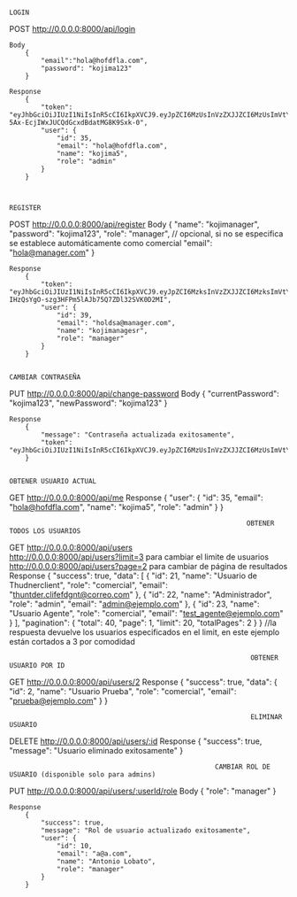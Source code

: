                                                                             LOGIN

POST http://0.0.0.0:8000/api/login

    Body
        {
            "email":"hola@hofdfla.com",
            "password": "kojima123"
        } 

    Response
        {
            "token": "eyJhbGciOiJIUzI1NiIsInR5cCI6IkpXVCJ9.eyJpZCI6MzUsInVzZXJJZCI6MzUsImVtYWlsIjoiaG9sYUBob2ZkZmxhLmNvbSIsInJvbGUiOiJhZG1pbiIsImlhdCI6MTc0NzIwNjQxMCwiZXhwIjoxNzQ3MjkyODEwfQ.ADUjknf1o-5Ax-EcjIWxJUCQdGcxdBdatMG8K9Sxk-0",
            "user": {
                "id": 35,
                "email": "hola@hofdfla.com",
                "name": "kojima5",
                "role": "admin"
            }
        }


                                                                            REGISTER

POST http://0.0.0.0:8000/api/register
    Body
        {
            "name": "kojimanager",
            "password": "kojima123",
            "role": "manager",          // opcional, si no se especifica se establece automáticamente como comercial
            "email": "hola@manager.com"
        }

    Response
        {
            "token": "eyJhbGciOiJIUzI1NiIsInR5cCI6IkpXVCJ9.eyJpZCI6MzksInVzZXJJZCI6MzksImVtYWlsIjoiaG9sZHNhQG1hbmFnZXIuY29tIiwicm9sZSI6Im1hbmFnZXIiLCJpYXQiOjE3NDcyMDY4NTUsImV4cCI6MTc0NzI5MzI1NX0.JDH-IHzQsYgO-szg3HFPm5lAJb75Q7ZDl32SVK0D2MI",
            "user": {
                "id": 39,
                "email": "holdsa@manager.com",
                "name": "kojimanagesr",
                "role": "manager"
            }
        }

                                                                        CAMBIAR CONTRASEÑA

PUT http://0.0.0.0:8000/api/change-password
    Body
        {
            "currentPassword": "kojima123",
            "newPassword": "kojima123"
        }

    Response
        {
            "message": "Contraseña actualizada exitosamente",
            "token": "eyJhbGciOiJIUzI1NiIsInR5cCI6IkpXVCJ9.eyJpZCI6MzUsInVzZXJJZCI6MzUsImVtYWlsIjoiaG9sYUBob2ZkZmxhLmNvbSIsInJvbGUiOiJhZG1pbiIsImlhdCI6MTc0NzIwNzQ5NSwiZXhwIjoxNzQ3MjkzODk1fQ.IQYMo9qc07pANjtD29GO2ZV44Df5i_yWg1cNwJ54dsw"
        }

                                                                    OBTENER USUARIO ACTUAL

GET http://0.0.0.0:8000/api/me
    Response
        {
            "user": {
                "id": 35,
                "email": "hola@hofdfla.com",
                "name": "kojima5",
                "role": "admin"
            }
        }

                                                                OBTENER TODOS LOS USUARIOS

GET http://0.0.0.0:8000/api/users            
    http://0.0.0.0:8000/api/users?limit=3 para cambiar el limite de usuarios
    http://0.0.0.0:8000/api/users?page=2 para cambiar de página de resultados
    Response
        {
            "success": true,
            "data": [
                {
                    "id": 21,
                    "name": "Usuario de Thudnerclient",
                    "role": "comercial",
                    "email": "thuntder.clifefdgnt@correo.com"
                },
                {
                    "id": 22,
                    "name": "Administrador",
                    "role": "admin",
                    "email": "admin@ejemplo.com"
                },
                {
                    "id": 23,
                    "name": "Usuario Agente",
                    "role": "comercial",
                    "email": "test_agente@ejemplo.com"
                }
            ],
            "pagination": {
                "total": 40,
                "page": 1,
                "limit": 20,
                "totalPages": 2
            }
        }                               //la respuesta devuelve los usuarios especificados en el limit, en este ejemplo están cortados a 3 por comodidad

                                                                 OBTENER USUARIO POR ID

GET http://0.0.0.0:8000/api/users/2
    Response
        {
            "success": true,
            "data": {
                "id": 2,
                "name": "Usuario Prueba",
                "role": "comercial",
                "email": "prueba@ejemplo.com"
            }
        }

                                                                 ELIMINAR USUARIO

DELETE http://0.0.0.0:8000/api/users/:id
    Response
        {
            "success": true,
            "message": "Usuario eliminado exitosamente"
        }

                                                        CAMBIAR ROL DE USUARIO (disponible solo para admins)
PUT http://0.0.0.0:8000/api/users/:userId/role
    Body
        {
            "role": "manager"
        }

    Response
        {
            "success": true,
            "message": "Rol de usuario actualizado exitosamente",
            "user": {
                "id": 10,
                "email": "a@a.com",
                "name": "Antonio Lobato",
                "role": "manager"
            }
        }